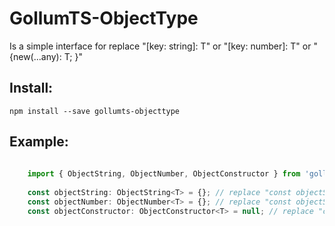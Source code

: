 # GollumTS-ObjectType

Is a simple interface for replace "[key: string]: T" or "[key: number]: T" or "{new(...any): T; }"

## Install:

```
npm install --save gollumts-objecttype
```

## Example:

```typescript
	
	import { ObjectString, ObjectNumber, ObjectConstructor } from 'gollumts-objecttype'
	
	const objectString: ObjectString<T> = {}; // replace "const objectString: {[key: string]: T} = {};"
	const objectNumber: ObjectNumber<T> = {}; // replace "const objectString: {[key: number]: T} = {};"
	const objectConstructor: ObjectConstructor<T> = null; // replace "const objectConstructor: {new(): T; } = null;"
	
```
